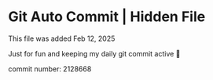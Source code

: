# Git Auto Commit | Hidden File

This file was added Feb 12, 2025

Just for fun and keeping my daily git commit active 🤪

commit number: 2128668
